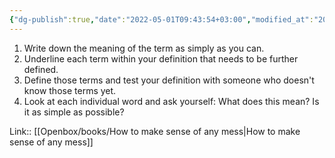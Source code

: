 ```yaml
---
{"dg-publish":true,"date":"2022-05-01T09:43:54+03:00","modified_at":"2023-09-15T11:22:59+03:00","title":"checklist to define a term clearly","alias":"checklist to define a term clearly","dg-path":"/quotes/202204231018.md","permalink":"/quotes/202204231018/","dgPassFrontmatter":true}
---
```



1. Write down the meaning of the term as simply as you can.
2. Underline each term within your definition that needs to be further defined.
3. Define those terms and test your definition with someone who doesn't know those terms yet.
4. Look at each individual word and ask yourself: What does this mean? Is it as simple as possible?

Link:: [[Openbox/books/How to make sense of any mess\|How to make sense of any mess]]
